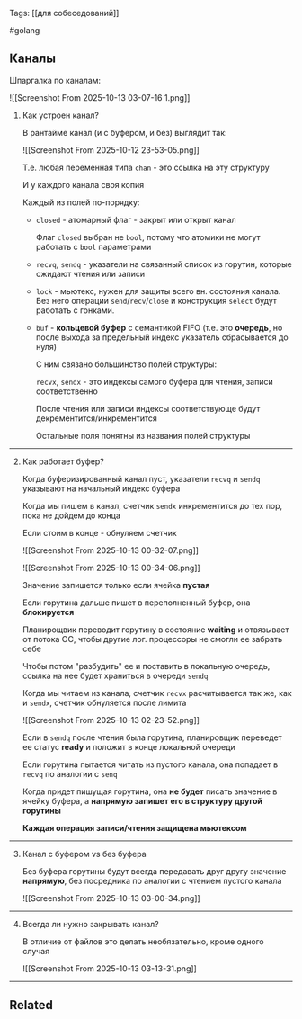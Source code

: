 Tags: [[для собеседований]]

#golang 



## Каналы



Шпаргалка по каналам:
 
![[Screenshot From 2025-10-13 03-07-16 1.png]]



1. Как устроен канал?

	В рантайме канал (и с буфером, и без) выглядит так:
	
	![[Screenshot From 2025-10-12 23-53-05.png]]
	
	Т.е. любая переменная типа `chan` - это ссылка на эту структуру
	
	И у каждого канала своя копия
	
	
	
	Каждый из полей по-порядку: 
	
	- `closed` - атомарный флаг - закрыт или открыт канал
	  
		Флаг `closed` выбран не `bool`, потому что атомики не могут работать с `bool` параметрами
	
	
	- `recvq`, `sendq` - указатели на связанный список из горутин, которые ожидают чтения или записи
	
	
	- `lock` - мьютекс, нужен для защиты всего вн. состояния канала. Без него операции `send`/`recv`/`close` и конструкция `select` будут работать с гонками.
	
	
	- `buf` - **кольцевой буфер** с семантикой FIFO (т.е. это **очередь**, но после выхода за предельный индекс указатель сбрасывается до нуля)
	  
	  
		С ним связано большинство полей структуры:
		
		`recvx`, `sendx` - это индексы самого буфера для чтения, записи соответственно
		
		После чтения или записи индексы соответствующе будут декрементится/инкрементится
		
		Остальные поля понятны из названия полей структуры


---


2. Как работает буфер?

	Когда буферизированный канал пуст, указатели `recvq` и `sendq` указывают на начальный индекс буфера
	
	
	
	Когда мы пишем в канал, счетчик `sendx` инкрементится до тех пор, пока не дойдем до конца
	
	Если стоим в конце - обнуляем счетчик
	
	![[Screenshot From 2025-10-13 00-32-07.png]]
	
	![[Screenshot From 2025-10-13 00-34-06.png]]
	
	
	Значение запишется только если ячейка **пустая**
	
	Если горутина дальше пишет в переполненный буфер, она **блокируется**
	
	Планирощвик переводит горутину в состояние **waiting** и отвязывает от потока ОС, чтобы другие лог. процессоры не смогли ее забрать себе
	
	Чтобы потом "разбудить" ее и поставить в локальную очередь, ссылка на нее будет храниться в очереди `sendq`
	
	
	
	Когда мы читаем из канала, счетчик `recvx` расчитывается так же, как и `sendx`, счетчик обнуляется после лимита
	
	![[Screenshot From 2025-10-13 02-23-52.png]]
	
	Если в `sendq` после чтения была горутина, планировщик переведет ее статус **ready** и положит в конце локальной очереди
	
	
	
	Если горутина пытается читать из пустого канала, она попадает в `recvq` по аналогии с `senq`
	
	Когда придет пишущая горутина, она **не будет** писать значение в ячейку буфера, а **напрямую запишет его в структуру другой горутины**
	
	
	
	**Каждая операция записи/чтения защищена мьютексом**


---


3. Канал с буфером vs без буфера

	Без буфера горутины будут всегда передавать друг другу значение **напрямую**, без посредника по аналогии с чтением пустого канала
	
	![[Screenshot From 2025-10-13 03-00-34.png]]


---


4. Всегда ли нужно закрывать канал?

	В отличие от файлов это делать необязательно, кроме одного случая
	
	![[Screenshot From 2025-10-13 03-13-31.png]]


---


## Related



